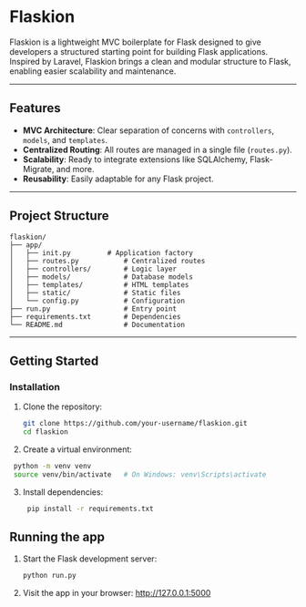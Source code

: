 # Flaskion

Flaskion is a lightweight MVC boilerplate for Flask designed to give developers a structured starting point for building Flask applications. Inspired by Laravel, Flaskion brings a clean and modular structure to Flask, enabling easier scalability and maintenance.

---

## Features
- **MVC Architecture**: Clear separation of concerns with `controllers`, `models`, and `templates`.
- **Centralized Routing**: All routes are managed in a single file (`routes.py`).
- **Scalability**: Ready to integrate extensions like SQLAlchemy, Flask-Migrate, and more.
- **Reusability**: Easily adaptable for any Flask project.

---

## Project Structure
```
flaskion/
├── app/
│   ├── init.py         # Application factory
│   ├── routes.py           # Centralized routes
│   ├── controllers/        # Logic layer
│   ├── models/             # Database models
│   ├── templates/          # HTML templates
│   ├── static/             # Static files
│   └── config.py           # Configuration
├── run.py                  # Entry point
├── requirements.txt        # Dependencies
└── README.md               # Documentation
```

---

## Getting Started

### Installation

1. Clone the repository:
   ```bash
   git clone https://github.com/your-username/flaskion.git
   cd flaskion
    ```
2.	Create a virtual environment:
   ```bash
    python -m venv venv
    source venv/bin/activate   # On Windows: venv\Scripts\activate
   ```
3. Install dependencies:
   ```bash
    pip install -r requirements.txt
   ```
   
## Running the app

1. Start the Flask development server:
    ```bash
    python run.py
   ```
2. Visit the app in your browser:
http://127.0.0.1:5000